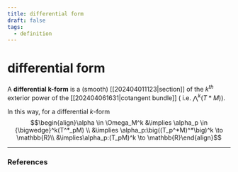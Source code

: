 ```yaml
---
title: differential form
draft: false
tags:
  - definition
---
```

# differential form
A **differential k-form** is a (smooth) [[202404011123|section]] of the $k^{th}$ exterior power of the [[202404061631|cotangent bundle]] ( i.e. ${\bigwedge}^k(T*M)$).

In this way, for a differential $k$-form 
$$\begin{align}\alpha \in \Omega_M^k &\implies \alpha_p \in {\bigwedge}^k(T^*_pM) \\
&\implies \alpha_p:\big((T_p^*M)^*\big)^k \to \mathbb{R}\\
&\implies\alpha_p:(T_pM)^k \to \mathbb{R}\end{align}$$

---
### References
